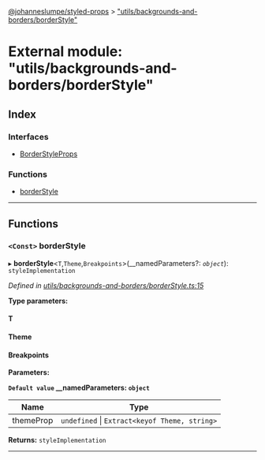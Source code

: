 [@johanneslumpe/styled-props](../README.md) > ["utils/backgrounds-and-borders/borderStyle"](../modules/_utils_backgrounds_and_borders_borderstyle_.md)

# External module: "utils/backgrounds-and-borders/borderStyle"

## Index

### Interfaces

* [BorderStyleProps](../interfaces/_utils_backgrounds_and_borders_borderstyle_.borderstyleprops.md)

### Functions

* [borderStyle](_utils_backgrounds_and_borders_borderstyle_.md#borderstyle)

---

## Functions

<a id="borderstyle"></a>

### `<Const>` borderStyle

▸ **borderStyle**<`T`,`Theme`,`Breakpoints`>(__namedParameters?: *`object`*): `styleImplementation`

*Defined in [utils/backgrounds-and-borders/borderStyle.ts:15](https://github.com/johanneslumpe/styled-props/blob/8e709f1/src/utils/backgrounds-and-borders/borderStyle.ts#L15)*

**Type parameters:**

#### T 
#### Theme 
#### Breakpoints 
**Parameters:**

**`Default value` __namedParameters: `object`**

| Name | Type |
| ------ | ------ |
| themeProp | `undefined` \| `Extract<keyof Theme, string>` |

**Returns:** `styleImplementation`

___

